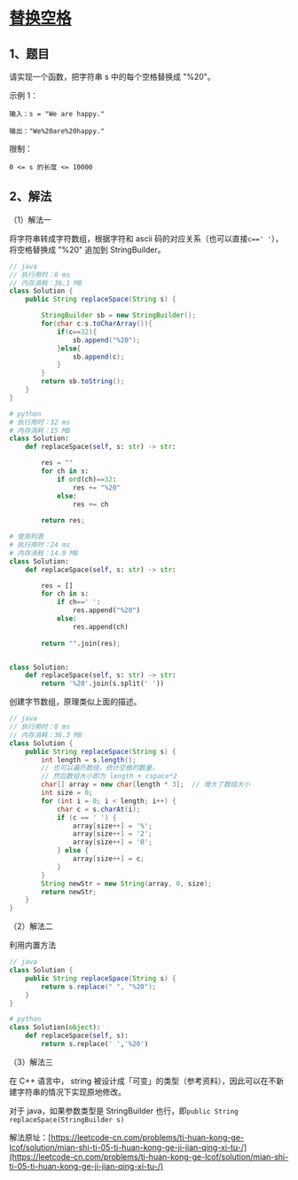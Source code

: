 # [替换空格](https://leetcode-cn.com/problems/ti-huan-kong-ge-lcof/)

## 1、题目

请实现一个函数，把字符串 s 中的每个空格替换成 "%20"。

示例 1：

	输入：s = "We are happy."

	输出："We%20are%20happy."

限制：

	0 <= s 的长度 <= 10000


## 2、解法

（1）解法一

将字符串转成字符数组，根据字符和 ascii 码的对应关系（也可以直接`c==' '`），将空格替换成 "%20" 追加到 StringBuilder。

```java
// java
// 执行用时：0 ms
// 内存消耗：36.1 MB
class Solution {
    public String replaceSpace(String s) {

        StringBuilder sb = new StringBuilder();
        for(char c:s.toCharArray()){
            if(c==32){
                sb.append("%20");
            }else{
                sb.append(c);
            }
        }
        return sb.toString();
    }
}
```

```python
# python
# 执行用时：32 ms
# 内存消耗：15 MB
class Solution:
    def replaceSpace(self, s: str) -> str:

        res = ""
        for ch in s:
            if ord(ch)==32:
                res += "%20"
            else:
                res += ch
        
        return res;

# 使用列表
# 执行用时：24 ms
# 内存消耗：14.9 MB
class Solution:
    def replaceSpace(self, s: str) -> str:

        res = []
        for ch in s:
            if ch==' ':
                res.append("%20")
            else:
                res.append(ch)
        
        return "".join(res);


class Solution:
    def replaceSpace(self, s: str) -> str:
        return '%20'.join(s.split(' '))
```

创建字节数组，原理类似上面的描述。

```java
// java
// 执行用时：0 ms
// 内存消耗：36.3 MB
class Solution {
    public String replaceSpace(String s) {
        int length = s.length();
        // 也可以遍历数组，统计空格的数量，
        // 然后数组大小即为 length + cspace*2
        char[] array = new char[length * 3];  // 增大了数组大小
        int size = 0;
        for (int i = 0; i < length; i++) {
            char c = s.charAt(i);
            if (c == ' ') {
                array[size++] = '%';
                array[size++] = '2';
                array[size++] = '0';
            } else {
                array[size++] = c;
            }
        }
        String newStr = new String(array, 0, size);
        return newStr;
    }
}
```

（2）解法二

利用内置方法

```java
// java
class Solution {
    public String replaceSpace(String s) {
        return s.replace(" ", "%20");
    }
}

```

```python
# python
class Solution(object):
    def replaceSpace(self, s):
        return s.replace(' ','%20')
```

（3）解法三

在 C++ 语言中， string 被设计成「可变」的类型（参考资料），因此可以在不新建字符串的情况下实现原地修改。


对于 java，如果参数类型是 StringBuilder 也行，即`public String replaceSpace(StringBuilder s)`


解法原址：[https://leetcode-cn.com/problems/ti-huan-kong-ge-lcof/solution/mian-shi-ti-05-ti-huan-kong-ge-ji-jian-qing-xi-tu-/](https://leetcode-cn.com/problems/ti-huan-kong-ge-lcof/solution/mian-shi-ti-05-ti-huan-kong-ge-ji-jian-qing-xi-tu-/)